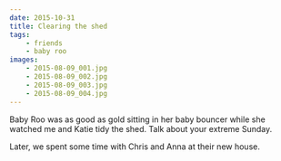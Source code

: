```yaml
---
date: 2015-10-31
title: Clearing the shed
tags:
    - friends
    - baby roo
images:
    - 2015-08-09_001.jpg
    - 2015-08-09_002.jpg
    - 2015-08-09_003.jpg
    - 2015-08-09_004.jpg
---
```

Baby Roo was as good as gold sitting in her baby bouncer while she watched me and Katie tidy the shed. Talk about your extreme Sunday.

Later, we spent some time with Chris and Anna at their new house. 